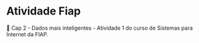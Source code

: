 # Atividade Fiap
📑 Cap 2 - Dados mais inteligentes - Atividade 1 do curso de Sistemas para Internet da FIAP.
